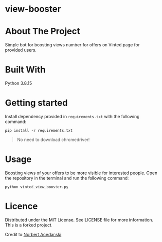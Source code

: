 # view-booster

# About The Project

Simple bot for boosting views number for offers on Vinted page for provided users.

# Built With

Python 3.8.15

# Getting started

Install dependency provided in `requirements.txt` with the following command:

```shell
pip install -r requirements.txt
```

> No need to download chromedriver!

# Usage

Boosting views of your offers to be more visible for interested people.
Open the repository in the terminal and run the following command:

```shell
python vinted_view_booster.py
```

# Licence

Distributed under the MIT License. See LICENSE file for more information. This is a forked project.

Credit to [Norbert Acedanski](https://github.com/norbert-acedanski)
